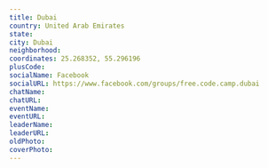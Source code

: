 ```yaml
---
title: Dubai
country: United Arab Emirates
state: 
city: Dubai
neighborhood: 
coordinates: 25.268352, 55.296196
plusCode:
socialName: Facebook
socialURL: https://www.facebook.com/groups/free.code.camp.dubai
chatName:
chatURL:
eventName:
eventURL:
leaderName:
leaderURL:
oldPhoto: 
coverPhoto:
---
```

